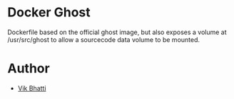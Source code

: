 Docker Ghost
============

Dockerfile based on the official ghost image, but also exposes a volume at /usr/src/ghost to allow a sourcecode data volume to be mounted.


# Author
* [Vik Bhatti](vikbhatti.com)
